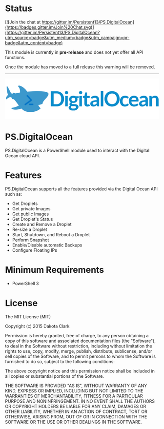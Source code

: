 # Status #

[![Join the chat at https://gitter.im/Persistent13/PS.DigitalOcean](https://badges.gitter.im/Join%20Chat.svg)](https://gitter.im/Persistent13/PS.DigitalOcean?utm_source=badge&utm_medium=badge&utm_campaign=pr-badge&utm_content=badge)

This module is currently in **pre-release** and does not yet offer all API functions.

Once the module has moved to a full release this warning will be removed.

---

![Digital Ocean](/Media/digital-ocean-icon-sammy-powershell-horizontal.png)

# PS.DigitalOcean #

PS.DigitalOcean is a PowerShell module used to interact with the Digital Ocean cloud API.

# Features #

PS.DigitalOcean supports all the features provided via the Digital Ocean API such as:

- Get Droplets
- Get private Images
- Get public Images
- Get Droplet's Status
- Create and Remove a Droplet
- Re-size a Droplet
- Start, Shutdown, and Reboot a Droplet
- Perform Snapshot
- Enable/Disable automatic Backups
- Configure Floating IPs

# Minimum Requirements #


- PowerShell 3

# License #

The MIT License (MIT)

Copyright (c) 2015 Dakota Clark

Permission is hereby granted, free of charge, to any person obtaining a copy
of this software and associated documentation files (the "Software"), to deal
in the Software without restriction, including without limitation the rights
to use, copy, modify, merge, publish, distribute, sublicense, and/or sell
copies of the Software, and to permit persons to whom the Software is
furnished to do so, subject to the following conditions:

The above copyright notice and this permission notice shall be included in
all copies or substantial portions of the Software.

THE SOFTWARE IS PROVIDED "AS IS", WITHOUT WARRANTY OF ANY KIND, EXPRESS OR
IMPLIED, INCLUDING BUT NOT LIMITED TO THE WARRANTIES OF MERCHANTABILITY,
FITNESS FOR A PARTICULAR PURPOSE AND NONINFRINGEMENT. IN NO EVENT SHALL THE
AUTHORS OR COPYRIGHT HOLDERS BE LIABLE FOR ANY CLAIM, DAMAGES OR OTHER
LIABILITY, WHETHER IN AN ACTION OF CONTRACT, TORT OR OTHERWISE, ARISING FROM,
OUT OF OR IN CONNECTION WITH THE SOFTWARE OR THE USE OR OTHER DEALINGS IN
THE SOFTWARE.